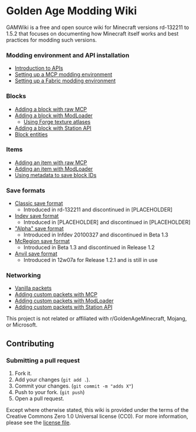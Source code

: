 # Golden Age Modding Wiki

GAMWiki is a free and open source wiki for Minecraft versions rd-132211 to 1.5.2 that focuses on documenting how Minecraft itself works and best practices for modding such versions.

### Modding environment and API installation
- [Introduction to APIs](minecraft/intro_to_apis.md)
- [Setting up a MCP modding environment](mcp/setting_up.md)
- [Setting up a Fabric modding environment](fabric/setting_up.md)

### Blocks
- [Adding a block with raw MCP]()
- [Adding a block with ModLoader]()
    - [Using Forge texture atlases]()
- [Adding a block with Station API]()
- [Block entities]()

### Items
- [Adding an item with raw MCP]()
- [Adding an item with ModLoader]()
- [Using metadata to save block IDs]()

### Save formats
- [Classic save format]()
    - Introduced in rd-132211 and discontinued in [PLACEHOLDER]
- [Indev save format](minecraft/save_format/classic_save_format.md)
    - Introduced in [PLACEHOLDER] and discontinued in [PLACEHOLDER]
- ["Alpha" save format](minecraft/save_format/alpha_save_format.md)
    - Introduced in Infdev 20100327 and discontinued in Beta 1.3
- [McRegion save format](minecraft/save_format/mcregion_save_format.md)
    - Introduced in Beta 1.3 and discontinued in Release 1.2
- [Anvil save format](minecraft/save_format/anvil_save_format.md)
    - Introduced in 12w07a for Release 1.2.1 and is still in use

### Networking
- [Vanilla packets]()
- [Adding custom packets with MCP]()
- [Adding custom packets with ModLoader]()
- [Adding custom packets with Station API]()

This project is not related or affiliated with r/GoldenAgeMinecraft, Mojang, or Microsoft.

## Contributing
### Submitting a pull request
1. Fork it.
2. Add your changes (`git add .`).
3. Commit your changes. (`git commit -m "adds X"`)
4. Push to your fork. (`git push`)
5. Open a pull request.

Except where otherwise stated, this wiki is provided under the terms of the Creative Commons Zero 1.0 Universal license (CC0). For more information, please see the [license file](LICENSE).